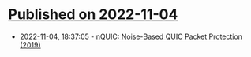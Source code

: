 # [Published on 2022-11-04](index.md)

* [2022-11-04, 18:37:05](https://lobste.rs/s/nn1ozt/nquic_noise_based_quic_packet_protection) - [nQUIC: Noise-Based QUIC Packet Protection (2019)](https://eprint.iacr.org/2019/028)
